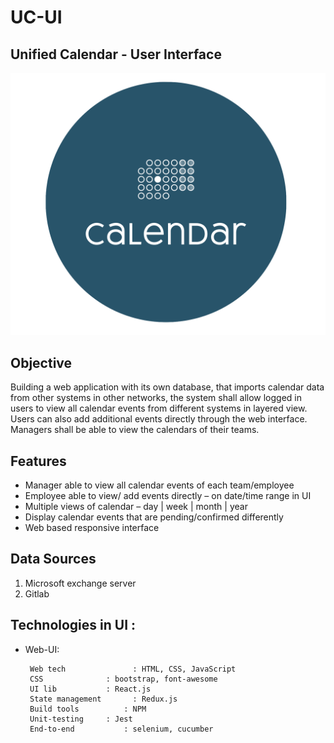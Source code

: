 # UC-UI
## Unified Calendar - User Interface

![Calendar Logo](https://github.com/ajyaltm/uc-ui/blob/master/calendar%20logo.png)


## Objective

Building a web application with its own database, that imports calendar data from other systems in other networks, the system shall allow logged in users to view all calendar events from different systems in layered view. Users can also add additional events directly through the web interface. Managers shall be able to view the calendars of their teams.

## Features

  * Manager able to view all calendar events of each team/employee
  * Employee able to view/ add events directly – on date/time range in UI
  * Multiple views of calendar – day | week | month | year
  * Display calendar events that are pending/confirmed differently
  * Web based responsive interface


## Data Sources
1. Microsoft exchange server
2. Gitlab

## Technologies in UI :

* Web-UI:

       Web tech               : HTML, CSS, JavaScript
       CSS		        : bootstrap, font-awesome
       UI lib          	: React.js
       State management       : Redux.js
       Build tools      	: NPM 
       Unit-testing   	: Jest
       End-to-end    		: selenium, cucumber
       




